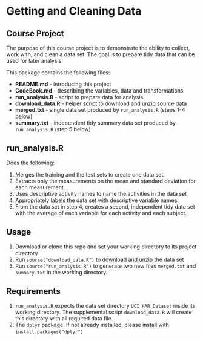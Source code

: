 # Getting and Cleaning Data

## Course Project

The purpose of this course project is to demonstrate the ability to collect, work with, and clean a data set. The goal is to prepare tidy data that can be used for later analysis.

This package contains the following files:

* **README.md** - introducing this project
* **CodeBook.md** - describing the variables, data and transformations
* **run_analysis.R** - script to prepare data for analysis
* **download_data.R** - helper script to download and unzip source data
* **merged.txt** - single data set produced by `run_analysis.R` (steps 1-4 below)
* **summary.txt** - independent tidy summary data set produced by `run_analysis.R` (step 5 below)

## run_analysis.R

Does the following:

1. Merges the training and the test sets to create one data set.
2. Extracts only the measurements on the mean and standard deviation for each measurement.
3. Uses descriptive activity names to name the activities in the data set
4. Appropriately labels the data set with descriptive variable names.
5. From the data set in step 4, creates a second, independent tidy data set with the average of each variable for each activity and each subject.

## Usage

1. Download or clone this repo and set your working directory to its project directory
2. Run `source("download_data.R")` to download and unzip the data set
3. Run `source("run_analysis.R")` to generate two new files `merged.txt` and `summary.txt` in the working directory.

## Requirements

1. `run_analysis.R` expects the data set directory `UCI HAR Dataset` inside its working directory. The supplemental script `download_data.R` will create this directory with all required data file.
2. The `dplyr` package. If not already installed, please install with `install.packages("dplyr")`

